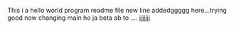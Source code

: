 This i a hello world program readme file
new line addedggggg here...trying good now
changing main
ho ja beta ab to
....
jjjjjjj
